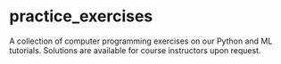 # practice_exercises
A collection of computer programming exercises on our Python and ML tutorials. Solutions are available for course instructors upon request.
